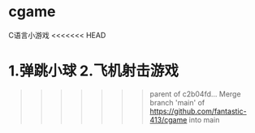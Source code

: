 # cgame
C语言小游戏
<<<<<<< HEAD

1.弹跳小球
2.飞机射击游戏
=======
>>>>>>> parent of c2b04fd... Merge branch 'main' of https://github.com/fantastic-413/cgame into main
